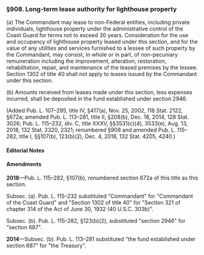 ### §908. Long-term lease authority for lighthouse property ###

(a) The Commandant may lease to non-Federal entities, including private individuals, lighthouse property under the administrative control of the Coast Guard for terms not to exceed 30 years. Consideration for the use and occupancy of lighthouse property leased under this section, and for the value of any utilities and services furnished to a lessee of such property by the Commandant, may consist, in whole or in part, of non-pecuniary remuneration including the improvement, alteration, restoration, rehabilitation, repair, and maintenance of the leased premises by the lessee. Section 1302 of title 40 shall not apply to leases issued by the Commandant under this section.

(b) Amounts received from leases made under this section, less expenses incurred, shall be deposited in the fund established under section 2946.

(Added Pub. L. 107–295, title IV, §417(a), Nov. 25, 2002, 116 Stat. 2122, §672a; amended Pub. L. 113–281, title II, §208(b), Dec. 18, 2014, 128 Stat. 3026; Pub. L. 115–232, div. C, title XXXV, §§3531(c)(4), 3533(e), Aug. 13, 2018, 132 Stat. 2320, 2321; renumbered §908 and amended Pub. L. 115–282, title I, §§107(b), 123(b)(2), Dec. 4, 2018, 132 Stat. 4205, 4240.)

#### **Editorial Notes** ####

#### Amendments ####

**2018**—Pub. L. 115–282, §107(b), renumbered section 672a of this title as this section.

Subsec. (a). Pub. L. 115–232 substituted "Commandant" for "Commandant of the Coast Guard" and "Section 1302 of title 40" for "Section 321 of chapter 314 of the Act of June 30, 1932 (40 U.S.C. 303b)".

Subsec. (b). Pub. L. 115–282, §123(b)(2), substituted "section 2946" for "section 687".

**2014**—Subsec. (b). Pub. L. 113–281 substituted "the fund established under section 687" for "the Treasury".
